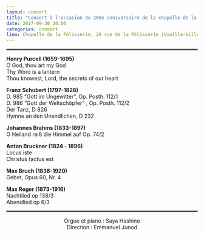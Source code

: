 ```yaml
---
layout: concert
title: "Concert à l'occasion du 200e anniversaire de la chapelle de la Pélisserie"
date: 2017-09-30 20:00
categories: concert
lieu: Chapelle de la Pélisserie, 20 rue de la Pélisserie (Vieille-Ville)
---
```


<hr style="border-top: 3px double #8c8b8b"/>

**Henry Purcell (1659-1695)**  
O God, thou art my God  
Thy Word is a lantern  
Thou knowest, Lord, the secrets of our heart

**Franz Schubert (1797-1828)**  
D. 985 &ldquo;Gott im Ungewitter&rdquo;, Op. Posth. 112/1  
D. 986 &ldquo;Gott der Weltschöpfer&rdquo; , Op. Posth. 112/2  
Der Tanz, D 826  
Hymne an den Unendlichen, D 232

**Johannes Brahms (1833-1897)**  
O Heiland reiß die Himmel auf Op. 74/2

**Anton Bruckner (1824 - 1896)**  
Locus iste  
Christus factus est  

**Max Bruch (1838-1920)**  
Gebet, Opus 60, Nr. 4  

**Max Reger (1873-1916)**  
Nachtlied op 138/3  
Abendlied op 6/3


<hr style="border-top: 3px double #8c8b8b"/>

<p style="text-align: center">
Orgue et piano : Saya Hashino
<br/>
Direction : Emmanuel Junod
</p>
